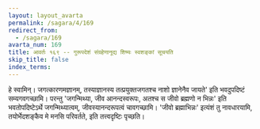 ```yaml
---
layout: layout_avarta
permalink: /sagara/4/169
redirect_from:
  - /sagara/169
avarta_num: 169
title: आवर्तः १६९ -- गुरूपदेशं संग्रहेणानूद्य शिष्यः स्वशङ्कां सूचयति
skip_title: false
index_terms: 
---
```


हे स्वामिन्। जगत्कारणमज्ञानम्, तस्याज्ञानस्य तत्प्रयुक्तजगतश्च नाशो ज्ञानेनैव
जायते' इति भवदुपदिष्टं सम्यगवगच्छामि। परन्तु 'जगन्मिथ्या, जीव
आनन्दस्वरूपः, अतश्च स जीवो ब्रह्मणो न भिन्नः' इति भवतोपदिष्टेऽर्थे
जगन्मिथ्यात्वम्, जीवस्यानन्दरूपत्वं चावगच्छामि। 'जीवो ब्रह्माभिन्नः' इत्यंशं
तु नावधारयामि, तयोर्भेदशङ्कैव मे मनसि परिवर्तते, इति तत्त्वदृष्टिः पृच्छति।
